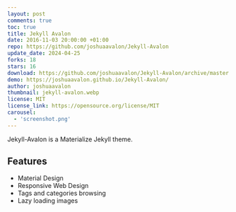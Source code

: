 ```yaml
---
layout: post
comments: true
toc: true
title: Jekyll Avalon
date: 2016-11-03 20:00:00 +01:00
repo: https://github.com/joshuaavalon/Jekyll-Avalon
update_date: 2024-04-25
forks: 18
stars: 16
download: https://github.com/joshuaavalon/Jekyll-Avalon/archive/master.zip
demo: https://joshuaavalon.github.io/Jekyll-Avalon/
author: joshuaavalon
thumbnail: jekyll-avalon.webp
license: MIT
license_link: https://opensource.org/license/MIT
carousel:
  - 'screenshot.png'
---
```


Jekyll-Avalon is a Materialize Jekyll theme.

## Features

* Material Design
* Responsive Web Design
* Tags and categories browsing
* Lazy loading images
